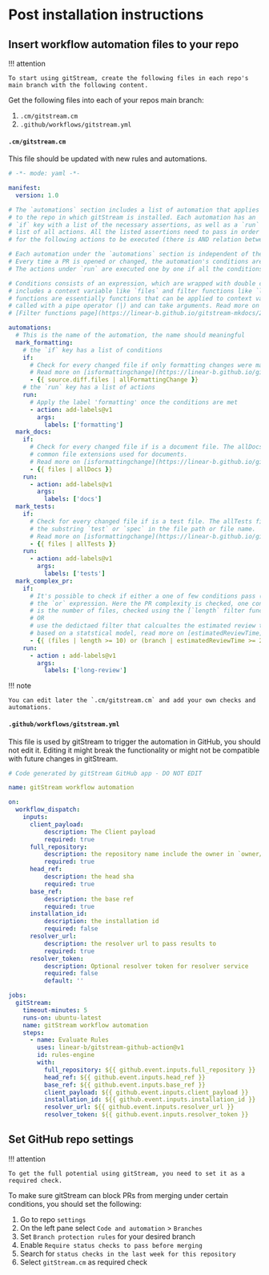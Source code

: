 # Post installation instructions

## Insert workflow automation files to your repo

!!! attention

    To start using gitStream, create the following files in each repo's main branch with the following content.

Get the following files into each of your repos main branch:

1. `.cm/gitstream.cm` 
2. `.github/workflows/gitstream.yml`

#### `.cm/gitstream.cm`
This file should be updated with new rules and automations. 

```yaml title=".cm/gitstream.cm"
# -*- mode: yaml -*-

manifest:
  version: 1.0

# The `automations` section includes a list of automation that applies 
# to the repo in which gitStream is installed. Each automation has an 
# `if` key with a list of the necessary assertions, as well as a `run` key with a
# list of all actions. All the listed assertions need to pass in order 
# for the following actions to be executed (there is AND relation between conditions).

# Each automation under the `automations` section is independent of the others. 
# Every time a PR is opened or changed, the automation's conditions are evaluated (the `if`). 
# The actions under `run` are executed one by one if all the conditions pass. 

# Conditions consists of an expression, which are wrapped with double curly braces, and 
# includes a context variable like `files` and filter functions like `length`. Filters 
# functions are essentially functions that can be applied to context variables. They are 
# called with a pipe operator (|) and can take arguments. Read more on 
# [Filter functions page](https://linear-b.github.io/gitstream-mkdocs/23_gitstream-filters/).

automations:
  # This is the name of the automation, the name should meaningful
  mark_formatting:
    # the `if` key has a list of conditions
    if:
      # Check for every changed file if only formatting changes were made 
      # Read more on [isformattingchange](https://linear-b.github.io/gitstream-mkdocs/23_gitstream-filters/#isformattingchange-filter)
      - {{ source.diff.files | allFormattingChange }}
    # the `run` key has a list of actions
    run: 
      # Apply the label 'formatting' once the conditions are met 
      - action: add-labels@v1
        args:
          labels: ['formatting']
  mark_docs:
    if:
      # Check for every changed file if is a document file. The allDocs filter checks for 
      # common file extensions used for documents.
      # Read more on [isformattingchange](https://linear-b.github.io/gitstream-mkdocs/23_gitstream-filters/#alldocs-filter)
      - {{ files | allDocs }}
    run: 
      - action: add-labels@v1
        args:
          labels: ['docs']
  mark_tests:
    if:
      # Check for every changed file if is a test file. The allTests filter checks for 
      # the substring `test` or `spec` in the file path or file name.
      # Read more on [isformattingchange](https://linear-b.github.io/gitstream-mkdocs/23_gitstream-filters/#alltests-filter)
      - {{ files | allTests }}
    run: 
      - action: add-labels@v1
        args:
          labels: ['tests']
  mark_complex_pr:
    if:
      # It's possible to check if either a one of few conditions pass (OR relation) by using
      # the `or` expression. Here the PR complexity is checked, one condition for complex PRs  
      # is the number of files, checked using the [`length` filter function](https://mozilla.github.io/nunjucks/templating.html#length)
      # OR
      # use the dedictaed filter that calcualtes the estimated review time filter function
      # based on a statstical model, read more on [estimatedReviewTime](https://linear-b.github.io/gitstream-mkdocs/23_gitstream-filters/#estimatedreviewtime-filter)
      - {{ (files | length >= 10) or (branch | estimatedReviewTime >= 20) }}
    run:
      - action : add-labels@v1
        args:
          labels: ['long-review']
```

!!! note

    You can edit later the `.cm/gitstream.cm` and add your own checks and automations.

#### `.github/workflows/gitstream.yml`

This file is used by gitStream to trigger the automation in GitHub, you should not edit it. Editing 
it might break the functionality or might not be compatible with future changes in gitStream. 

```yaml title=".github/workflows/gitstream.yml"
# Code generated by gitStream GitHub app - DO NOT EDIT

name: gitStream workflow automation

on:
  workflow_dispatch:
    inputs:
      client_payload:
          description: The Client payload
          required: true
      full_repository:
          description: the repository name include the owner in `owner/repo_name` format
          required: true
      head_ref:
          description: the head sha
          required: true
      base_ref:
          description: the base ref 
          required: true
      installation_id:
          description: the installation id
          required: false
      resolver_url:
          description: the resolver url to pass results to
          required: true
      resolver_token:
          description: Optional resolver token for resolver service
          required: false
          default: ''

jobs:
  gitStream:
    timeout-minutes: 5
    runs-on: ubuntu-latest
    name: gitStream workflow automation
    steps:
      - name: Evaluate Rules
        uses: linear-b/gitstream-github-action@v1
        id: rules-engine
        with:
          full_repository: ${{ github.event.inputs.full_repository }}
          head_ref: ${{ github.event.inputs.head_ref }}
          base_ref: ${{ github.event.inputs.base_ref }}
          client_payload: ${{ github.event.inputs.client_payload }}
          installation_id: ${{ github.event.inputs.installation_id }}
          resolver_url: ${{ github.event.inputs.resolver_url }}
          resolver_token: ${{ github.event.inputs.resolver_token }}
```

## Set GitHub repo settings

!!! attention

    To get the full potential using gitStream, you need to set it as a required check.

To make sure gitStream can block PRs from merging under certain conditions, you should set the following:

1. Go to repo `settings`
2. On the left pane select `Code and automation` > `Branches` 
3. Set `Branch protection rules` for your desired branch 
4. Enable `Require status checks to pass before merging`
5. Search for `status checks in the last week for this repository`
6. Select `gitStream.cm` as required check
